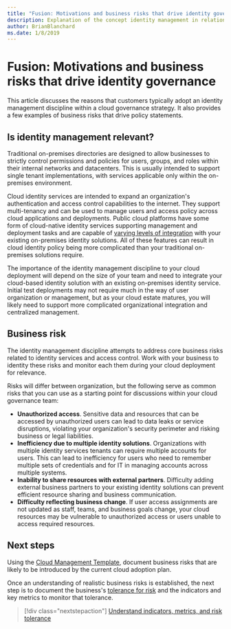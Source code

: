```yaml
---
title: "Fusion: Motivations and business risks that drive identity governance"
description: Explanation of the concept identity management in relation to cloud governance
author: BrianBlanchard
ms.date: 1/8/2019
---
```


# Fusion: Motivations and business risks that drive identity governance

This article discusses the reasons that customers typically adopt an identity management discipline within a cloud governance strategy. It also provides a few examples of business risks that drive policy statements.

## Is identity management relevant?

Traditional on-premises directories are designed to allow businesses to strictly control permissions and policies for users, groups, and roles within their internal networks and datacenters. This is usually intended to support single tenant implementations, with services applicable only within the on-premises environment.

Cloud identity services are intended to expand an organization's authentication and access control capabilities to the internet. They support multi-tenancy and can be used to manage users and access policy across cloud applications and deployments. Public cloud platforms have some form of cloud-native identity services supporting management and deployment tasks and are capable of [varying levels of integration](../../infrastructure/identity/overview.md) with your existing on-premises identity solutions. All of these features can result in cloud identity policy being more complicated than your traditional on-premises solutions require. 

The importance of the identity management discipline to your cloud deployment will depend on the size of your team and need to integrate your cloud-based identity solution with an existing on-premises identity service. Initial test deployments may not require much in the way of user organization or management, but as your cloud estate matures, you will likely need to support more complicated organizational integration and centralized management.

## Business risk

The identity management discipline attempts to address core business risks related to identity services and access control. Work with your business to identity these risks and monitor each them during your cloud deployment for relevance.

Risks will differ between organization, but the following serve as common risks that you can use as a starting point for discussions within your cloud governance team:

- **Unauthorized access**. Sensitive data and resources that can be accessed by unauthorized users can lead to data leaks or service disruptions, violating your organization's security perimeter and risking business or legal liabilities.
- **Inefficiency due to multiple identity solutions**. Organizations with multiple identity services tenants can require multiple accounts for users. This can lead to inefficiency for users who need to remember multiple sets of credentials and for IT in managing accounts across multiple systems.
- **Inability to share resources with external partners**. Difficulty adding external business partners to your existing identity solutions can prevent efficient resource sharing and business communication.
- **Difficulty reflecting business change**. If user access assignments are not updated as staff, teams, and business goals change, your cloud resources may be vulnerable to unauthorized access or users unable to access required resources.

## Next steps

Using the [Cloud Management Template](./template.md), document business risks that are likely to be introduced by the current cloud adoption plan.

Once an understanding of realistic business risks is established, the next step is to document the business's [tolerance for risk](./metrics-tolerance.md) and the indicators and key metrics to monitor that tolerance.

> [!div class="nextstepaction"]
> [Understand indicators, metrics, and risk tolerance](./metrics-tolerance.md)